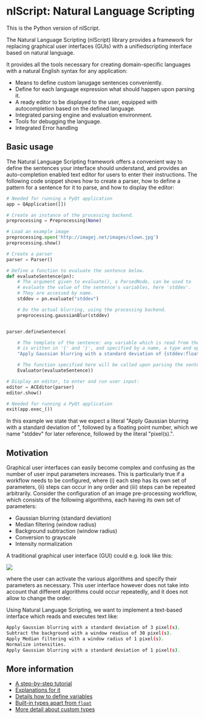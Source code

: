 # nlScript: Natural Language Scripting

This is the Python version of nlScript.

The Natural Language Scripting (nlScript) library provides a framework for replacing graphical user interfaces (GUIs) with a unifiedscripting interface based on natural language.

It provides all the tools necessary for creating domain-specific languages with a natural English syntax for any application:
* Means to define custom lanugage sentences conveniently.
* Define for each language expression what should happen upon parsing it.
* A ready editor to be displayed to the user, equipped with autocompletion based on the defined language.
* Integrated parsing engine and evaluation environment.
* Tools for debugging the language.
* Integrated Error handling



## Basic usage

The Natural Language Scripting framework offers a convenient way to define the sentences your interface should understand, and provides an auto-completion enabled text editor for users to enter their instructions. The following code snippet shows how to create a parser, how to define a pattern for a sentence for it to parse, and how to display the editor:

```python
# Needed for running a PyQt application
app = QApplication([])

# Create an instance of the processing backend.
preprocessing = Preprocessing(None)

# Load an example image
preprocessing.open('http://imagej.net/images/clown.jpg')
preprocessing.show()

# Create a parser
parser = Parser()

# Define a function to evaluate the sentence below.
def evaluateSentence(pn):
    # The argument given to evaluate(), a ParsedNode, can be used to
    # evaluate the value of the sentence's variables, here 'stddev'.
    # They are accessed by name.
    stddev = pn.evaluate("stddev")

    # Do the actual blurring, using the processing backend.
    preprocessing.gaussianBlur(stddev)


parser.defineSentence(

    # The template of the sentence: any variable which is read from the user's input
    # is written in '{' and '}', and specified by a name, a type and optionally a quantifier
    "Apply Gaussian blurring with a standard deviation of {stddev:float} pixel(s).",

    # The function specified here will be called upon parsing the sentence above
    Evaluator(evaluateSentence))

# Display an editor, to enter and run user input:
editor = ACEditor(parser)
editor.show()

# Needed for running a PyQt application
exit(app.exec_())
```

In this example we state that we expect a literal "Apply Gaussian blurring with a standard deviation of ", followed by a floating point number, which we name "stddev" for later reference, followed by the literal "pixel(s).".



## Motivation
Graphical user interfaces can easily become complex and confusing as the number of user input parameters increases. This is particularly true if a workflow needs to be configured, where (i) each step has its own set of parameters, (ii) steps can occur in any order and (iii) steps can be repeated arbitrarily. Consider the configuration of an image pre-processing workflow, which consists of the following algorithms, each having its own set of parameters:
- Gaussian blurring (standard deviation)
- Median filtering (window radius)
- Background subtraction (window radius)
- Conversion to grayscale
- Intensity normalization

A traditional graphical user interface (GUI) could e.g. look like this:

![](https://nlscript.github.io/Bla/images/Screenshot-00.png)


where the user can activate the various algorithms and specify their parameters as necessary. This user interface however does not take into account that different algorithms could occur repeatedly, and it does not allow to change the order.

Using Natural Language Scripting, we want to implement a text-based interface which reads and executes text like:
```bash
Apply Gaussian blurring with a standard deviation of 3 pixel(s).
Subtract the background with a window readius of 30 pixel(s).
Apply Median filtering with a window radius of 1 pixel(s).
Normalize intensities.
Apply Gaussian blurring with a standard deviation of 1 pixel(s).
```


## More information

* [A step-by-step tutorial](https://nlscript.github.io/nlScript-tutorial-python)
* [Explanations for it](https://nlScript.github.io/nlScript-java)
* [Details how to define variables](https://nlscript.github.io/Bla/variables.html)
* [Built-in types apart from `float`](https://nlscript.github.io/Bla/#built-in-types)
* [More detail about custom types](https://nlscript.github.io/Bla/custom-types.html)


